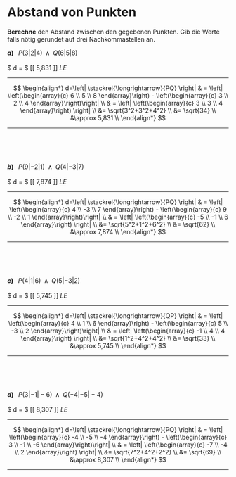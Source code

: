<!--
version:  0.0.1

language: de

@style
main > *:not(:last-child) {
  margin-bottom: 3rem;
}

input {
    text-align: center;
}

.flex-container {
    display: flex;
    flex-wrap: wrap;
    align-items: stretch;
    gap: 20px;
}

.flex-child {
    flex: 1;
    min-width: 350px;
    margin-right: 20px;
}

@media (max-width: 400px) {
    .flex-child {
        flex: 100%;
        margin-right: 0;
    }
}
@end

formula: \carry   \textcolor{red}{\scriptsize #1}
formula: \digit   \rlap{\carry{#1}}\phantom{#2}#2
formula: \permil  \text{‰}

import: https://raw.githubusercontent.com/LiaTemplates/Tikz-Jax/main/README.md

script: https://cdn.jsdelivr.net/gh/LiaTemplates/Tikz-Jax@main/dist/index.js


tags: Vektoren, Abstand, negative Zahlen, Wurzeln, Dezimalzahlen, Potenzen, Runden, mittel, sehr niedrig, Berechne

comment: Wie weit liegen die Punkte im dreidimensionalen Raum auseinander?

author: Martin Lommatzsch

-->




# Abstand von Punkten


**Berechne** den Abstand zwischen den gegebenen Punkten. Gib die Werte falls nötig gerundet auf drei Nachkommastellen an.
<br>

<section class="flex-container">
<div class="flex-child">

__$a)\;\;$__ $P\left( 3 | 2 | 4 \right) \;\;\wedge\;\; Q\left( 6 | 5 | 8 \right)$  \
<br>
 $ d = $ [[  5,831  ]] $LE$
***************
$$
 \begin{align*}
  d=\left| \stackrel{\longrightarrow}{PQ} \right| & = \left| \left(\begin{array}{c} 6 \\ 5 \\ 8 \end{array}\right)  - \left(\begin{array}{c} 3 \\ 2 \\ 4 \end{array}\right)\right| \\
   & = \left| \left(\begin{array}{c} 3 \\ 3 \\ 4 \end{array}\right) \right| \\
   &= \sqrt{3^2+3^2+4^2} \\
   &= \sqrt{34} \\
   &\approx 5,831 \\
 \end{align*}
$$
***************
<br>
<br>
<br>
</div>
<div class="flex-child">

__$b)\;\;$__ $P\left( 9 | -2 | 1 \right) \;\;\wedge\;\; Q\left( 4 | -3 | 7 \right)$  \
<br>
 $ d = $ [[  7,874  ]] $LE$
***************
$$
 \begin{align*}
  d=\left| \stackrel{\longrightarrow}{PQ} \right| & = \left| \left(\begin{array}{c} 4 \\ -3 \\ 7 \end{array}\right)  - \left(\begin{array}{c} 9 \\ -2 \\ 1 \end{array}\right)\right| \\
   & = \left| \left(\begin{array}{c} -5 \\ -1 \\ 6  \end{array}\right) \right| \\
   &= \sqrt{5^2+1^2+6^2} \\
   &= \sqrt{62} \\
   &\approx 7,874 \\
 \end{align*}
$$
***************
<br>
<br>
<br>
</div>
<div class="flex-child">

__$c)\;\;$__ $P\left( 4 | 1 | 6 \right) \;\;\wedge\;\; Q\left( 5 | -3 | 2 \right)$  \
<br>
 $ d = $ [[  5,745  ]] $LE$
***************
$$
 \begin{align*}
  d=\left| \stackrel{\longrightarrow}{QP} \right| & = \left| \left(\begin{array}{c} 4 \\ 1 \\ 6 \end{array}\right)  - \left(\begin{array}{c} 5 \\ -3 \\ 2 \end{array}\right)\right| \\
   & = \left| \left(\begin{array}{c} -1 \\ 4 \\ 4 \end{array}\right) \right| \\
   &= \sqrt{1^2+4^2+4^2} \\
   &= \sqrt{33} \\
   &\approx 5,745 \\
 \end{align*}
$$
***************
<br>
<br>
<br>
</div>
<div class="flex-child">

__$d)\;\;$__ $P\left( 3 | -1 | -6 \right) \;\;\wedge\;\; Q\left( -4 | -5 | -4 \right)$  \
<br>
 $ d = $ [[  8,307  ]] $LE$
***************
$$
 \begin{align*}
  d=\left| \stackrel{\longrightarrow}{PQ} \right| & = \left| \left(\begin{array}{c} -4 \\ -5 \\ -4 \end{array}\right)  - \left(\begin{array}{c} 3 \\ -1 \\ -6 \end{array}\right)\right| \\
   & = \left| \left(\begin{array}{c} -7 \\ -4 \\ 2 \end{array}\right) \right| \\
   &= \sqrt{7^2+4^2+2^2} \\
   &= \sqrt{69} \\
   &\approx 8,307 \\
 \end{align*}
$$
***************
<br>
<br>
<br>
</div>
</section>


<br>
<br>
<br>
<br>
<br>
<br>